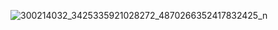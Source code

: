 ![300214032_3425335921028272_4870266352417832425_n](https://user-images.githubusercontent.com/30652148/190314761-bf958be7-1658-41f9-887e-60a2a46493ae.jpg)

